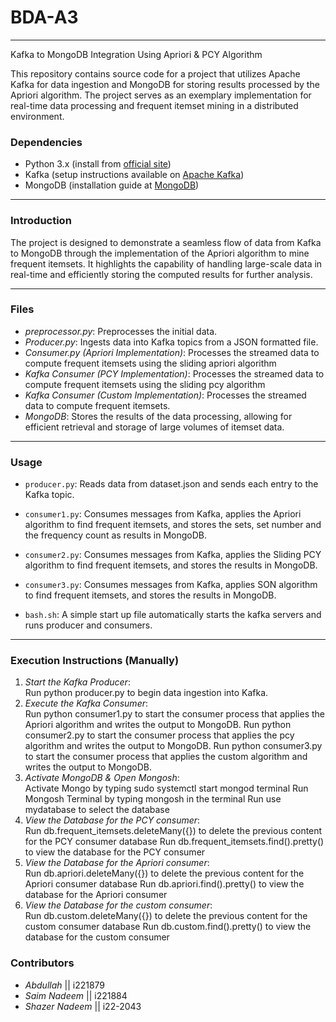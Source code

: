 # BDA-A3

---

Kafka to MongoDB Integration Using Apriori & PCY Algorithm

This repository contains source code for a project that utilizes Apache Kafka for data ingestion and MongoDB for storing results processed by the Apriori algorithm. The project serves as an exemplary implementation for real-time data processing and frequent itemset mining in a distributed environment.

### Dependencies
- Python 3.x (install from [official site](https://www.python.org/downloads/))
- Kafka (setup instructions available on [Apache Kafka](https://kafka.apache.org/documentation/))
- MongoDB (installation guide at [MongoDB](https://www.mongodb.com/try/download/community))

---

### Introduction
The project is designed to demonstrate a seamless flow of data from Kafka to MongoDB through the implementation of the Apriori algorithm to mine frequent itemsets. It highlights the capability of handling large-scale data in real-time and efficiently storing the computed results for further analysis.

---

### Files 
- *preprocessor.py*: Preprocesses the initial data.
- *Producer.py*: Ingests data into Kafka topics from a JSON formatted file.
- *Consumer.py (Apriori Implementation)*: Processes the streamed data to compute frequent itemsets using the sliding apriori algorithm
- *Kafka Consumer (PCY Implementation)*: Processes the streamed data to compute frequent itemsets using the sliding pcy algorithm
- *Kafka Consumer (Custom Implementation)*: Processes the streamed data to compute frequent itemsets.
- *MongoDB*: Stores the results of the data processing, allowing for efficient retrieval and storage of large volumes of itemset data.

---

### Usage

- `producer.py`: Reads data from dataset.json and sends each entry to the Kafka topic.

- `consumer1.py`: Consumes messages from Kafka, applies the Apriori algorithm to find frequent itemsets, and stores the sets, set number and the frequency count as results in MongoDB.
- `consumer2.py`: Consumes messages from Kafka, applies the Sliding PCY algorithm to find frequent itemsets, and stores the results in MongoDB.
- `consumer3.py`: Consumes messages from Kafka, applies SON algorithm to find frequent itemsets, and stores the results in MongoDB.
- `bash.sh`: A simple start up file automatically starts the kafka servers and runs producer and consumers.

---

### Execution Instructions (Manually)

1. *Start the Kafka Producer*:  
   Run python producer.py to begin data ingestion into Kafka.
2. *Execute the Kafka Consumer*:  
   Run python consumer1.py to start the consumer process that applies the Apriori algorithm and writes the output to MongoDB.
   Run python consumer2.py to start the consumer process that applies the pcy algorithm and writes the output to MongoDB.
   Run python consumer3.py to start the consumer process that applies the custom algorithm and writes the output to MongoDB.
3. *Activate MongoDB & Open Mongosh*:  
   Activate Mongo by typing sudo systemctl start mongod terminal
   Run Mongosh Terminal by typing mongosh in the terminal
   Run use mydatabase to select the database 
4. *View the Database for the PCY consumer*:  
   Run db.frequent_itemsets.deleteMany({}) to delete the previous content for the PCY consumer database
   Run db.frequent_itemsets.find().pretty() to view the database for the PCY consumer
5. *View the Database for the Apriori consumer*:  
   Run db.apriori.deleteMany({}) to delete the previous content for the Apriori consumer database
   Run db.apriori.find().pretty() to view the database for the Apriori consumer
6. *View the Database for the custom consumer*:  
   Run db.custom.deleteMany({}) to delete the previous content for the custom consumer database
   Run db.custom.find().pretty() to view the database for the custom consumer


### Contributors
- *Abdullah* || i221879
- *Saim Nadeem* || i221884
- *Shazer Nadeem* || i22-2043